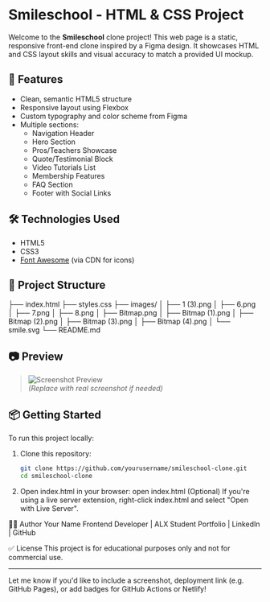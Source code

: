 # Smileschool - HTML & CSS Project

Welcome to the **Smileschool** clone project! This web page is a static, responsive front-end clone inspired by a Figma design. It showcases HTML and CSS layout skills and visual accuracy to match a provided UI mockup.

## 🚀 Features

- Clean, semantic HTML5 structure
- Responsive layout using Flexbox
- Custom typography and color scheme from Figma
- Multiple sections:
  - Navigation Header
  - Hero Section
  - Pros/Teachers Showcase
  - Quote/Testimonial Block
  - Video Tutorials List
  - Membership Features
  - FAQ Section
  - Footer with Social Links

## 🛠️ Technologies Used

- HTML5
- CSS3
- [Font Awesome](https://fontawesome.com) (via CDN for icons)

## 📁 Project Structure

├── index.html
├── styles.css
├── images/
│ ├── 1 (3).png
│ ├── 6.png
│ ├── 7.png
│ ├── 8.png
│ ├── Bitmap.png
│ ├── Bitmap (1).png
│ ├── Bitmap (2).png
│ ├── Bitmap (3).png
│ ├── Bitmap (4).png
│ └── smile.svg
└── README.md


## 📷 Preview

> ![Screenshot Preview](https://fakeimg.pl/1200x600?text=Screenshot+Preview)  
> *(Replace with real screenshot if needed)*

## 📦 Getting Started

To run this project locally:

1. Clone this repository:
   ```bash
   git clone https://github.com/yourusername/smileschool-clone.git
   cd smileschool-clone
2. Open index.html in your browser:
open index.html
(Optional) If you're using a live server extension, right-click index.html and select "Open with Live Server".

🧑‍🎓 Author
Your Name
Frontend Developer | ALX Student
Portfolio | LinkedIn | GitHub

✅ License
This project is for educational purposes only and not for commercial use.

---

Let me know if you'd like to include a screenshot, deployment link (e.g. GitHub Pages), or add badges for GitHub Actions or Netlify!
